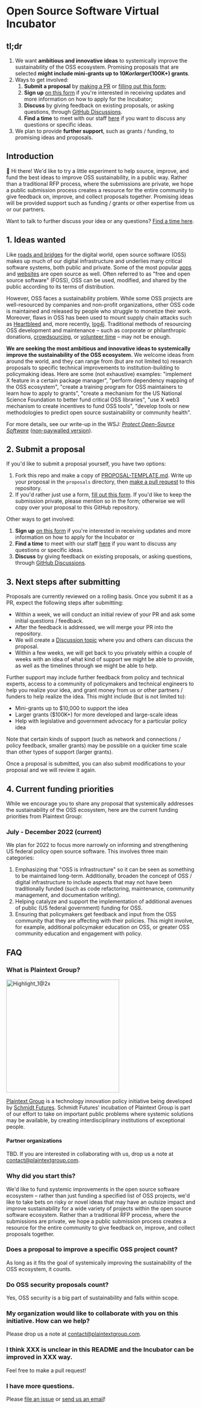# Open Source Software Virtual Incubator

## tl;dr

1. We want **ambitious and innovative ideas** to systemically improve the sustainability of the OSS ecosystem. Promising proposals that are selected **might include mini-grants up to $10K or larger ($100K+) grants**.
1. Ways to get involved:
    1. **Submit a proposal** by [making a PR](PROPOSAL-TEMPLATE.md) or [filling out this form][form];
    2. **Sign up** [on this form][email_form] if you're interested in receiving updates and more information on how to apply for the Incubator;
    3. **Discuss** by giving feedback on existing proposals, or asking questions, through [GitHub Discussions](https://github.com/PlaintextGroup/oss-virtual-incubator/discussions).
    4. **Find a time** to meet with our staff [here](https://meetings.hubspot.com/ashwin33) if you want to discuss any questions or specific ideas.
1. We plan to provide **further support**, such as grants / funding, to promising ideas and proposals.

## Introduction

👋 Hi there! We'd like to try a little experiment to help source, improve, and fund the best ideas to improve OSS sustainability, in a public way. Rather than a traditional RFP process, where the submissions are private, we hope a public submission process creates a resource for the entire community to give feedback on, improve, and collect proposals together. Promising ideas will be provided support such as funding / grants or other expertise from us or our partners.

Want to talk to further discuss your idea or any questions? [Find a time here](https://meetings.hubspot.com/ashwin33).

## 1. Ideas wanted

Like [roads and bridges](https://www.fordfoundation.org/work/learning/research-reports/roads-and-bridges-the-unseen-labor-behind-our-digital-infrastructure/) for the digital world, open source software (OSS) makes up much of our digital infrastructure and underlies many critical software systems, both public and private. Some of the most popular [apps](https://en.wikipedia.org/wiki/List_of_free_and_open-source_Android_applications) and [websites](https://en.wikipedia.org/wiki/List_of_free_and_open-source_web_applications) are open source as well. Often referred to as "free and open source software" (FOSS), OSS can be used, modified, and shared by the public according to its terms of distribution.

However, OSS faces a sustainability problem. While some OSS projects are well-resourced by companies and non-profit organizations, other OSS code is maintained and released by people who struggle to monetize their work. Moreover, flaws in OSS has been used to mount supply chain attacks such as [Heartbleed](https://heartbleed.com/) and, more recently, [log4j](https://blog.cloudflare.com/how-cloudflare-security-responded-to-log4j2-vulnerability/). Traditional methods of resourcing OSS development and maintenance – such as corporate or philanthropic donations, [crowdsourcing](https://babeljs.io/blog/2021/05/10/funding-update), or [volunteer time](https://twitter.com/FiloSottile/status/1469441487175880711) – may not be enough.

**We are seeking the most ambitious and innovative ideas to systemically improve the sustainability of the OSS ecosystem.** We welcome ideas from around the world, and they can range from (but are not limited to) research proposals to specific technical improvements to institution-building to policymaking ideas. Here are some (not exhaustive) examples: "implement X feature in a certain package manager", "perform dependency mapping of the OSS ecosystem", "create a training program for OSS maintainers to learn how to apply to grants", "create a mechanism for the US National Science Foundation to better fund critical OSS libraries", "use X web3 mechanism to create incentives to fund OSS tools", "develop tools or new methodologies to predict open source sustainability or community health".

For more details, see our write-up in the WSJ: _[Protect Open-Source Software](https://www.wsj.com/articles/protect-open-source-software-prevention-oss-public-use-cybersecurity-innovation-cyberattack-apache-log4j-11643316125)_ ([non-paywalled version](https://archive.ph/OcgQu)).

## 2. Submit a proposal

If you'd like to submit a proposal yourself, you have two options:
1. Fork this repo and make a copy of [PROPOSAL-TEMPLATE.md](PROPOSAL-TEMPLATE.md). Write up your proposal in the `proposals` directory, then [make a pull request](https://github.com/PlaintextGroup/oss-virtual-incubator/pulls) to this repository.
2. If you'd rather just use a form, [fill out this form][form]. If you'd like to keep the submission private, please mention so in the form; otherwise we will copy over your proposal to this GitHub repository.

Other ways to get involved:
1. **Sign up** [on this form][email_form] if you're interested in receiving updates and more information on how to apply for the Incubator or
2. **Find a time** to meet with our staff [here](https://meetings.hubspot.com/ashwin33) if you want to discuss any questions or specific ideas.
3. **Discuss** by giving feedback on existing proposals, or asking questions, through [GitHub Discussions](https://github.com/PlaintextGroup/oss-virtual-incubator/discussions).

## 3. Next steps after submitting

Proposals are currently reviewed on a rolling basis. Once you submit it as a PR, expect the following steps after submitting:
- Within a week, we will conduct an initial review of your PR and ask some initial questions / feedback.
- After the feedback is addressed, we will merge your PR into the repository.
- We will create a [Discussion topic](https://github.com/PlaintextGroup/oss-virtual-incubator/discussions) where you and others can discuss the proposal. 
- Within a few weeks, we will get back to you privately within a couple of weeks with an idea of what kind of support we might be able to provide, as well as the timelines through we might be able to help.

Further support may include further feedback from policy and technical experts, access to a community of policymakers and technical engineers to help you realize your idea, and grant money from us or other partners / funders to help realize the idea. This might include (but is not limited to):
- Mini-grants up to $10,000 to support the idea
- Larger grants ($100K+) for more developed and large-scale ideas
- Help with legislative and government advocacy for a particular policy idea

Note that certain kinds of support (such as network and connections / policy feedback, smaller grants) may be possible on a quicker time scale than other types of support (larger grants).

Once a proposal is submitted, you can also submit modifications to your proposal and we will review it again.

## 4. Current funding priorities

While we encourage you to share any proposal that systemically addresses the sustainability of the OSS ecosystem, here are the current funding priorities from Plaintext Group:

### July - December 2022 (current)

We plan for 2022 to focus more narrowly on informing and strengthening US federal policy open source software. This involves three main categories:

1. Emphasizing that "OSS is infrastructure" so it can be seen as something to be maintained long-term. Additionally, broaden the concept of OSS / digital infrastructure to include aspects that may not have been traditionally funded (such as code refactoring, maintenance, community management, and documentation writing).
2. Helping catalyze and support the implementation of additional avenues of public (US federal government) funding for OSS.
3. Ensuring that policymakers get feedback and input from the OSS community that they are affecting with their policies. This might involve, for example, additional policymaker education on OSS, or greater OSS community education and engagement with policy.

## FAQ

### What is Plaintext Group?

<a href="https://www.plaintextgroup.com/"><img width="300" alt="Highlight_1@2x" src="https://user-images.githubusercontent.com/1689183/130452345-dd163756-08a9-491b-994f-1d04da98fda5.png"></a>

[Plaintext Group](https://www.plaintextgroup.com/) is a technology innovation policy initiative being developed by <a href="https://schmidtfutures.com/">Schmidt Futures</a>. Schmidt Futures' incubation of Plaintext Group is part of our effort to take on important public problems where systemic solutions may be available, by creating interdisciplinary institutions of exceptional people.

#### Partner organizations

TBD. If you are interested in collaborating with us, drop us a note at [contact@plaintextgroup.com](mailto:contact@plaintextgroup.com).

### Why did you start this?

We'd like to fund systemic improvements in the open source software ecosystem – rather than just funding a specified list of OSS projects, we'd like to take bets on risky or novel ideas that may have an outsize impact and improve sustainability for a wide variety of projects within the open source software ecosystem. Rather than a traditional RFP process, where the submissions are private, we hope a public submission process creates a resource for the entire community to give feedback on, improve, and collect proposals together.

### Does a proposal to improve a specific OSS project count?

As long as it fits the goal of systemically improving the sustainability of the OSS ecosystem, it counts.

### Do OSS security proposals count?

Yes, OSS security is a big part of sustainability and falls within scope.

### My organization would like to collaborate with you on this initiative. How can we help?

Please drop us a note at [contact@plaintextgroup.com](mailto:contact@plaintextgroup.com).

### I think XXX is unclear in this README and the Incubator can be improved in XXX way.

Feel free to make a pull request!

### I have more questions.

Please [file an issue](https://github.com/PlaintextGroup/oss-virtual-incubator/issues) or [send us an email](mailto:contact@plaintextgroup.com)!


[form]: https://forms.gle/vQg2otaf7RSUSCF8A
[email_form]: https://forms.gle/2tR7H5EMQ7AnAKjA7
